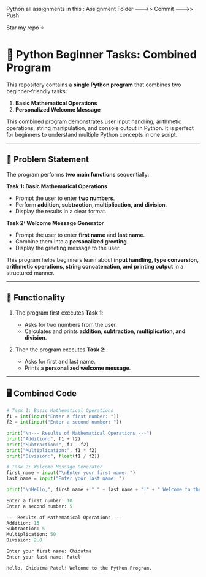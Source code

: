 Python all assignments in this :
Assignment Folder --->> Commit --->> Push

Star my repo ⭐

# 🐍 Python Beginner Tasks: Combined Program

This repository contains a **single Python program** that combines two beginner-friendly tasks:

1. **Basic Mathematical Operations**  
2. **Personalized Welcome Message**  

This combined program demonstrates user input handling, arithmetic operations, string manipulation, and console output in Python. It is perfect for beginners to understand multiple Python concepts in one script.

---

## 📘 Problem Statement

The program performs **two main functions** sequentially:

**Task 1: Basic Mathematical Operations**  
- Prompt the user to enter **two numbers**.  
- Perform **addition, subtraction, multiplication, and division**.  
- Display the results in a clear format.

**Task 2: Welcome Message Generator**  
- Prompt the user to enter **first name** and **last name**.  
- Combine them into a **personalized greeting**.  
- Display the greeting message to the user.

This program helps beginners learn about **input handling, type conversion, arithmetic operations, string concatenation, and printing output** in a structured manner.

---

## 🧠 Functionality

1. The program first executes **Task 1**:
   - Asks for two numbers from the user.  
   - Calculates and prints **addition, subtraction, multiplication, and division**.

2. Then the program executes **Task 2**:
   - Asks for first and last name.  
   - Prints a **personalized welcome message**.

---

## 🖥️ Combined Code

```python
# Task 1: Basic Mathematical Operations
f1 = int(input("Enter a first number: "))
f2 = int(input("Enter a second number: "))

print("\n--- Results of Mathematical Operations ---")
print("Addition:", f1 + f2)
print("Subtraction:", f1 - f2)
print("Multiplication:", f1 * f2)
print("Division:", float(f1 / f2))

# Task 2: Welcome Message Generator
first_name = input("\nEnter your first name: ")
last_name = input("Enter your last name: ")

print("\nHello,", first_name + " " + last_name + "!" + " Welcome to the Python Program.")

Enter a first number: 10
Enter a second number: 5

--- Results of Mathematical Operations ---
Addition: 15
Subtraction: 5
Multiplication: 50
Division: 2.0

Enter your first name: Chidatma
Enter your last name: Patel

Hello, Chidatma Patel! Welcome to the Python Program.
